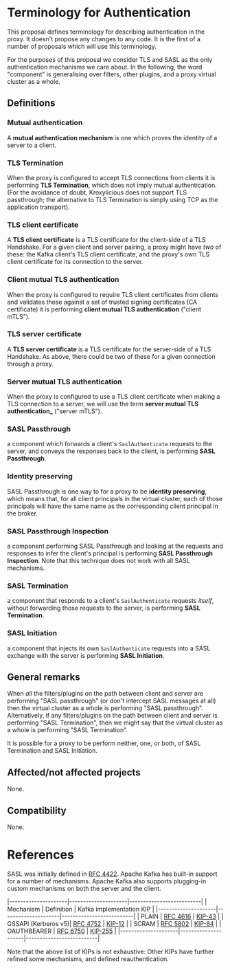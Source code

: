 # Terminology for Authentication

This proposal defines terminology for describing authentication in the proxy. 
It doesn't propose any changes to any code. 
It is the first of a number of proposals which will use this terminology.

For the purposes of this proposal we consider TLS and SASL as the only authentication mechanisms we care about.
In the following, the word "component" is generalising over filters, other plugins, and a proxy virtual cluster as a whole.

## Definitions

### Mutual authentication

A **mutual authentication mechanism** is one which proves the identity of a server to a client.

### TLS Termination

When the proxy is configured to accept TLS connections from clients it is performing **TLS Termination**, which does not imply mutual authentication. 
(For the avoidance of doubt, Kroxylicious does not support TLS passthrough; the alternative to TLS Termination is simply using TCP as the application transport).

### TLS client certificate

A **TLS client certificate** is a TLS certificate for the client-side of a TLS Handshake. 
  For a given client and server pairing, a proxy might have _two_ of these: the Kafka client's TLS client certificate, and the proxy's own TLS client certificate for its connection to the server.
  
### Client mutual TLS authentication
When the proxy is configured to require TLS client certificates from clients and validates these against a set of trusted signing certificates (CA certificate) it is performing **client mutual TLS authentication** ("client mTLS").

### TLS server certificate
A **TLS server certificate** is a TLS certificate for the server-side of a TLS Handshake. 
As above, there could be two of these for a given connection through a proxy.

### Server mutual TLS authentication

When the proxy is configured to use a TLS client certificate when making a TLS connection to a server, we will use the term **server mutual TLS authentication_** ("server mTLS").

### SASL Passthrough

a component which forwards a client's `SaslAuthenticate` requests to the server, and conveys the responses back to the client, is performing **SASL Passthrough**.

### Identity preserving

SASL Passthrough is one way to for a proxy to be **identity preserving**, which means that, for all client principals in the virtual cluster, each of those principals will have the same name as the corresponding client principal in the broker.

### SASL Passthrough Inspection

a component performing SASL Passthrough and looking at the requests and responses to infer the client's principal is performing **SASL Passthrough Inspection**. 
Note that this technique does not work with all SASL mechanisms.

### SASL Termination

a component that responds to a client's `SaslAuthenticate` requests _itself_, without forwarding those requests to the server, is performing **SASL Termination**.

### SASL Initiation

a component that injects its own `SaslAuthenticate` requests into a SASL exchange with the server is performing **SASL Initiation**.

## General remarks

When _all_ the filters/plugins on the path between client and server are performing "SASL passthrough" (or don't intercept SASL messages at all) then the virtual cluster as a whole is performing "SASL passthrough". 
Alternatively, if any filters/plugins on the path between client and server is performing "SASL Termination", then we might say that the virtual cluster as a whole is performing "SASL Termination".

It is possible for a proxy to be perform neither, one, or both, of SASL Termination and SASL Initiation.

<!--

Finally, let's define some concepts from JAAS:

* A **subject** represents a participant in the protcol (a client or server).
* A **principal** identifies a subject. 
  A subject may have zero or more principals. 
  Subjects that haven't authenticated will have no principals.
  A subject gains a principal following a successful TLS handshake.
  A subject also gains a principal following a successful `SaslAuthenticate` exchange.
* A **credential** is information used to prove the authenticity of a principal.
* A **public credential**, such as a TLS certificate, does not need not be kept secret.
* A **private credential**, such as a TLS private key or a password, must be kept secret, otherwise the authenticity of a principal is compromised.
-->

## Affected/not affected projects

None.

## Compatibility

None.

# References

SASL was initially defined in [RFC 4422][RFC4422]. 
Apache Kafka has built-in support for a number of mechanisms.
Apache Kafka also supports plugging-in custom mechanisms on both the server and the client.

|---------------------|---------------------|--------------------------|
| Mechanism           | Definition          | Kafka implementation KIP |
|---------------------|---------------------|--------------------------|
| PLAIN               | [RFC 4616][RFC4616] | [KIP-43][KIP43]          |
| GSSAPI (Kerberos v5)| [RFC 4752][RFC4752] | [KIP-12][KIP12]          |
| SCRAM               | [RFC 5802][RFC5802] | [KIP-84][KIP84]          |
| OAUTHBEARER         | [RFC 6750][RFC6750] | [KIP-255][KIP255]        |
|---------------------|---------------------|--------------------------|

Note that the above list of KIPs is not exhaustive: Other KIPs have further refined some mechanisms, and defined reauthentication.

[RFC4422]:https://www.rfc-editor.org/rfc/rfc4422
[RFC4616]:https://www.rfc-editor.org/rfc/rfc4616
[RFC4752]:https://www.rfc-editor.org/rfc/rfc4752
[RFC5802]:https://www.rfc-editor.org/rfc/rfc5802
[RFC6750]:https://www.rfc-editor.org/rfc/rfc6750
[KIP12]:https://cwiki.apache.org/confluence/pages/viewpage.action?pageId=51809888
[KIP43]:https://cwiki.apache.org/confluence/display/KAFKA/KIP-43%3A+Kafka+SASL+enhancements
[KIP84]:https://cwiki.apache.org/confluence/display/KAFKA/KIP-84%3A+Support+SASL+SCRAM+mechanisms
[KIP255]:https://cwiki.apache.org/confluence/pages/viewpage.action?pageId=75968876


